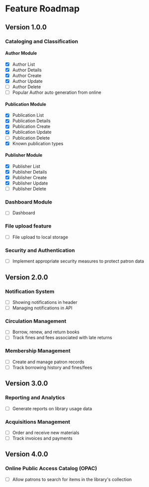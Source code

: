 Feature Roadmap
===============

Version 1.0.0
-----------

### Cataloging and Classification
#### Author Module
-   [x]  Author List
-   [x]  Author Details
-   [x]  Author Create
-   [x]  Author Update
-   [ ]  Author Delete
-   [ ]  Popular Author auto generation from online

#### Publication Module
-   [x]  Publication List
-   [x]  Publication Details
-   [x]  Publication Create
-   [x]  Publication Update
-   [ ]  Publication Delete
-   [x]  Known publication types

#### Publisher Module
-   [x]  Publisher List
-   [x]  Publisher Details
-   [x]  Publisher Create
-   [x]  Publisher Update
-   [ ]  Publisher Delete

### Dashboard Module
-   [ ]  Dashboard

### File upload feature
-   [ ]  File upload to local storage

### Security and Authentication
-   [ ]  Implement appropriate security measures to protect patron data

Version 2.0.0
-----------
### Notification System
-   [ ]  Showing notifications in header
-   [ ]  Managing notifications in API

### Circulation Management
-   [ ]  Borrow, renew, and return books
-   [ ]  Track fines and fees associated with late returns

### Membership Management
-   [ ]  Create and manage patron records
-   [ ]  Track borrowing history and fines/fees

Version 3.0.0
-----------
### Reporting and Analytics
-   [ ]  Generate reports on library usage data

### Acquisitions Management
-   [ ]  Order and receive new materials
-   [ ]  Track invoices and payments

Version 4.0.0
-----------
### Online Public Access Catalog (OPAC)
-   [ ]  Allow patrons to search for items in the library's collection
